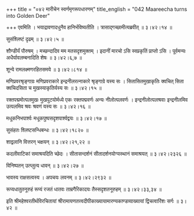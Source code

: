 +++
title = "०४२ मारीचेन स्वर्णमृगरूपधारणम्"
title_english = "042 Maareecha turns into Golden Deer"

+++
एवमिति । भयाद्रावणादधुनैव हानिर्भविष्यतीति । त्रासाद्गच्छामीत्यब्रवीत्  ॥  ३।४२।१४ ॥   

  

सुसंश्लिष्टं दृढम्  ॥  ३।४२।५ ॥   

  

शौण्डीर्यं पौरुषम् । मच्छन्दादिव मम मतसदृशमुक्तम् । इदानीं मारचो ऽसि स्वप्रकृतिं प्राप्तो ऽसि । पूर्वमन्यः अधैर्यावलम्बनादिति शेषः  ॥  ३।४२।६,७ ॥   

  

शून्ये रामलक्ष्मणरहितसमये  ॥  ३।४२।८१४ ॥   

  

मणिप्रवरश्रृङ्गाग्रः मणिप्रवराकारे इन्द्रनीलरत्नाकारे श्रृङ्गाग्रे यस्य सः । सितासितमुखाकृतिः क्वचित् सिता क्वचिदसिता च मुखस्याकृतिर्यस्य सः  ॥  ३।४२।१५ ॥   

  

रक्तपद्ममोत्पलमुखः मुखपुटयोर्मध्ये एकः रक्तपद्मवर्णः अन्यः नीलोत्पलवर्णः । इन्द्रनीलोत्पलश्रवाः इन्द्रनीलमिव उत्पलमिव श्रवः श्रवणं यस्य सः  ॥  ३।४२।१६ ॥   

  

मधूकनिभपार्श्वः मधूकपुष्पसदृशपार्श्वद्वयः  ॥  ३।४२।१७ ॥   

  

सुसंहतः श्लिष्टसन्धिबन्धः  ॥  ३।४२।१८२० ॥   

  

शाद्वलानि वित्तरन् भक्षयन्  ॥  ३।४२।२१,२२ ॥   

  

कदलीवाटिकां समाश्रयदिति च्छेदः । सीतासन्दर्शनं सीतादर्शनयोग्यस्थानं समाश्रयत्  ॥  ३।४२।२३२६ ॥   

  

विनिष्पतन् उत्प्लुत्य धावन्  ॥  ३।४२।२७ ॥   

  

भावस्य राक्षसत्वस्य । अपचयः लवनम्  ॥  ३।४२।२९३२ ॥   

  

रूप्यधातुतनूरुहं रूप्यं रजतं धातवः ताम्रगैरिकादयः तैस्सदृशतनूरुहम्  ॥  ३।४२।३३,३४ ॥   

  

इति श्रीमहेश्वरतीर्थविरचितायां श्रीरामायणतत्त्वदीपीकाख्यायामारण्यकाण्डव्याख्यायां द्विचत्वारिंशः सर्गः  ॥  ३।४२ ॥   

  


